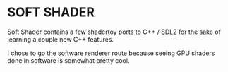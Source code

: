 # SOFT SHADER

Soft Shader contains a few shadertoy ports to C++ / SDL2
for the sake of learning a couple new C++ features.

I chose to go the software renderer route because seeing
GPU shaders done in software is somewhat pretty cool.
